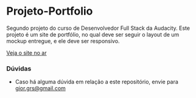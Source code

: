 # Projeto-Portfolio
Segundo projeto do curso de Desenvolvedor Full Stack da Audacity.
Este projeto é um site de portfólio, no qual deve ser seguir o layout de um mockup entregue, e ele deve ser responsivo.

[Veja o site no ar](https://giordanna.github.io/Projeto-Portfolio/)
 
### Dúvidas
 - Caso há alguma dúvida em relação a este repositório, envie para gior.grs@gmail.com